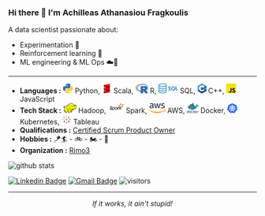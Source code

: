 ### Hi there 👋 I'm Achilleas Athanasiou Fragkoulis

A data scientist passionate about:
- Experimentation :microscope:
- Reinforcement learning :robot:
- ML engineering & ML Ops :cloud::rocket:

<hr \>

-  **Languages :** <img src="https://github.com/achilleasatha/achilleasatha/blob/master/assets/python.jpg?raw=true" height="20"> Python, 
                   <img src="https://github.com/achilleasatha/achilleasatha/blob/master/assets/scala.jpg?raw=true" height="20"> Scala, 
                   <img src="https://github.com/achilleasatha/achilleasatha/blob/master/assets/r.jpg?raw=true" height="20"> R, 
                   <img src="https://github.com/achilleasatha/achilleasatha/blob/master/assets/sql.jpg?raw=true" height="20"> SQL, 
                   <img src="https://github.com/achilleasatha/achilleasatha/blob/master/assets/c++.png?raw=true" height="20"> C++, 
                   <img src="https://github.com/achilleasatha/achilleasatha/blob/master/assets/js.png?raw=true" height="20"> JavaScript
-  **Tech Stack :** <img src="https://github.com/achilleasatha/achilleasatha/blob/master/assets/hadoop.png?raw=true" height="20"> Hadoop,
                    <img src="https://github.com/achilleasatha/achilleasatha/blob/master/assets/spark.png?raw=true" height="20"> Spark,
                    <img src="https://github.com/achilleasatha/achilleasatha/blob/master/assets/aws.png?raw=true" height="20"> AWS,
                    <img src="https://github.com/achilleasatha/achilleasatha/blob/master/assets/docker.png?raw=true" height="20"> Docker,
                    <img src="https://github.com/achilleasatha/achilleasatha/blob/master/assets/kubernetes.png?raw=true" height="20"> Kubernetes,
                    <img src="https://github.com/achilleasatha/achilleasatha/blob/master/assets/tableau.png?raw=true" height="20"> Tableau
-  **Qualifications :** [Certified Scrum Product Owner](http://bcert.me/sadfwakig)
-  **Hobbies :** :kite::surfer: - :bike: - :motorcycle: - :minibus:
-  **Organization :** [Rimo3](https://rimo3.com/)

![github stats](https://github-readme-stats.vercel.app/api?username=achilleasatha&theme=react&show_icons=true)

[![Linkedin Badge](https://img.shields.io/badge/-Achilleas_Athanasiou_Fragkoulis-blue?style=flat-square&logo=Linkedin&logoColor=white)](https://www.linkedin.com/in/achilleasathanasiou/) [![Gmail Badge](https://img.shields.io/badge/-achilleasatha@gmail.com-c14438?style=flat-square&logo=Gmail&logoColor=white&link=mailto:achilleasatha@gmail.com)](mailto:achilleasatha@gmail.com)
![visitors](https://visitor-badge.glitch.me/badge?page_id=achilleasatha.achilleasatha) 

<hr \>
</p>
<p align="center">
   <i>If it works, it ain't stupid!</i>
</p>       
 

